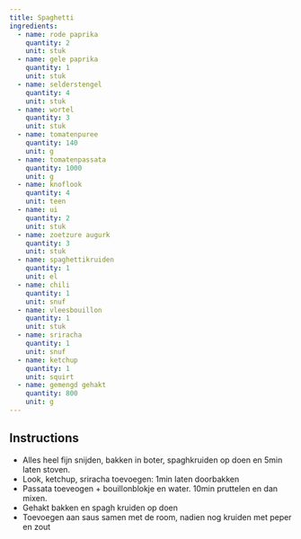 ```yaml
---
title: Spaghetti
ingredients:
  - name: rode paprika
    quantity: 2
    unit: stuk
  - name: gele paprika
    quantity: 1
    unit: stuk
  - name: selderstengel
    quantity: 4
    unit: stuk
  - name: wortel
    quantity: 3
    unit: stuk
  - name: tomatenpuree
    quantity: 140
    unit: g
  - name: tomatenpassata
    quantity: 1000
    unit: g
  - name: knoflook
    quantity: 4
    unit: teen
  - name: ui
    quantity: 2
    unit: stuk
  - name: zoetzure augurk
    quantity: 3
    unit: stuk
  - name: spaghettikruiden
    quantity: 1
    unit: el
  - name: chili
    quantity: 1
    unit: snuf
  - name: vleesbouillon
    quantity: 1
    unit: stuk
  - name: sriracha
    quantity: 1
    unit: snuf
  - name: ketchup
    quantity: 1
    unit: squirt
  - name: gemengd gehakt
    quantity: 800
    unit: g
---
```


<Recipe />

## Instructions
  - Alles heel fijn snijden, bakken in boter, spaghkruiden op doen en 5min laten stoven. 
  - Look, ketchup, sriracha toevoegen: 1min laten doorbakken
  - Passata toeveogen + bouillonblokje en water. 10min pruttelen en dan mixen.
  - Gehakt bakken en spagh kruiden op doen
  - Toevoegen aan saus samen met de room, nadien nog kruiden met peper en zout
